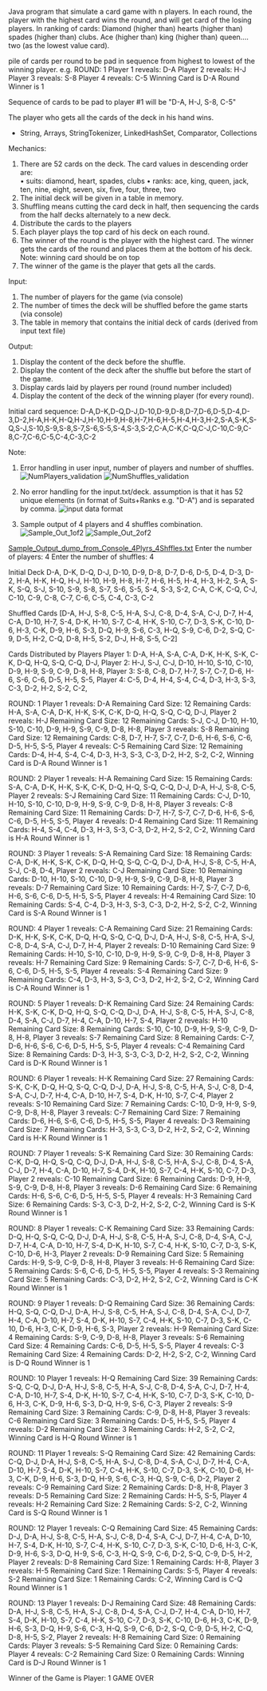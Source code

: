 Java program that simulate a card game with n players. 
In each round, the player with the highest card wins the round, and will get card of the losing players. 
In ranking of cards:
Diamond (higher than) hearts (higher than) spades (higher than) clubs.
Ace (higher than) king (higher than) queen.... two (as the lowest value card).

pile of cards per round to be pad in sequence from highest to lowest of the winning player.
e.g. ROUND: 1
Player 1 reveals: D-A 
Player 2 reveals: H-J
Player 3 reveals: S-8
Player 4 reveals: C-5
	Winning Card is D-A
	Round Winner is 1

 Sequence of cards to be pad to player #1 will be "D-A, H-J, S-8, C-5"
 
The player who gets all the cards of the deck in his hand wins. 

- String, Arrays, StringTokenizer, LinkedHashSet, Comparator, Collections

Mechanics:
1.	There are 52 cards on the deck. The card values in descending order are:  
•	suits: diamond, heart, spades, clubs
•	ranks: ace, king, queen, jack, ten, nine, eight, seven, six, five, four, three, two
2.	The initial deck will be given in a table in memory.
3.	Shuffling means cutting the card deck in half, then sequencing the cards from the half decks alternately to a new deck.  
4.	Distribute the cards to the players
5.	Each player plays the top card of his deck on each round.  
6.	The winner of the round is the player with the highest card. The winner gets the cards of the round and places them at the bottom of his deck. Note: winning card should be on top
7.	The winner of the game is the player that gets all the cards.  

Input: 
1.	The number of players for the game (via console)
2.	The number of times the deck will be shuffled before the game starts (via console)
3.	The table in memory that contains the initial deck of cards (derived from input text file)

Output:
1.	Display the content of the deck before the shuffle.
2.	Display the content of the deck after the shuffle but before the start of the game. 
3.	Display cards laid by players per round (round number included)
4.	Display the content of the deck of the winning player (for every round).

Initial card sequence: D-A,D-K,D-Q,D-J,D-10,D-9,D-8,D-7,D-6,D-5,D-4,D-3,D-2,H-A,H-K,H-Q,H-J,H-10,H-9,H-8,H-7,H-6,H-5,H-4,H-3,H-2,S-A,S-K,S-Q,S-J,S-10,S-9,S-8,S-7,S-6,S-5,S-4,S-3,S-2,C-A,C-K,C-Q,C-J,C-10,C-9,C-8,C-7,C-6,C-5,C-4,C-3,C-2

Note:
1. Error handling in user input, number of players and number of shuffles.
![NumPlayers_validation](https://github.com/user-attachments/assets/4739809f-fdcd-467f-a911-6f481210130e)
![NumShuffles_validation](https://github.com/user-attachments/assets/dd954ae2-f47b-4d29-872d-658f4d558210)

2. No error handling for the input.txt/deck. assumption is that it has 52 unique elements (in format of Suits+Ranks e.g. "D-A") and is separated by comma.
![input data format](https://github.com/user-attachments/assets/575045f3-369d-4c66-a16a-d1ccd9261c60)

3. Sample output of 4 players and 4 shuffles combination.
![Sample_Out_1of2](https://github.com/user-attachments/assets/3c7855f7-2c66-41d9-87e9-b0540d4d108d)
![Sample_Out_2of2](https://github.com/user-attachments/assets/7168bdee-b60e-4524-97d9-d873b12a6a8b)

[Sample_Output_dump_from_Console_4Plyrs_4Shffles.txt](https://github.com/user-attachments/files/18046114/Sample_Output_dump_from_Console_4Plyrs_4Shffles.txt)
Enter the number of players: 4
Enter the number of shuffles: 4

Initial Deck
D-A, D-K, D-Q, D-J, D-10, D-9, D-8, D-7, D-6, D-5, D-4, D-3, D-2, H-A, H-K, H-Q, H-J, H-10, H-9, H-8, H-7, H-6, H-5, H-4, H-3, H-2, S-A, S-K, S-Q, S-J, S-10, S-9, S-8, S-7, S-6, S-5, S-4, S-3, S-2, C-A, C-K, C-Q, C-J, C-10, C-9, C-8, C-7, C-6, C-5, C-4, C-3, C-2

Shuffled Cards
[D-A, H-J, S-8, C-5, H-A, S-J, C-8, D-4, S-A, C-J, D-7, H-4, C-A, D-10, H-7, S-4, D-K, H-10, S-7, C-4, H-K, S-10, C-7, D-3, S-K, C-10, D-6, H-3, C-K, D-9, H-6, S-3, D-Q, H-9, S-6, C-3, H-Q, S-9, C-6, D-2, S-Q, C-9, D-5, H-2, C-Q, D-8, H-5, S-2, D-J, H-8, S-5, C-2]

Cards Distributed by Players
Player 1: D-A, H-A, S-A, C-A, D-K, H-K, S-K, C-K, D-Q, H-Q, S-Q, C-Q, D-J, 
Player 2: H-J, S-J, C-J, D-10, H-10, S-10, C-10, D-9, H-9, S-9, C-9, D-8, H-8, 
Player 3: S-8, C-8, D-7, H-7, S-7, C-7, D-6, H-6, S-6, C-6, D-5, H-5, S-5, 
Player 4: C-5, D-4, H-4, S-4, C-4, D-3, H-3, S-3, C-3, D-2, H-2, S-2, C-2, 

ROUND: 1
Player 1 reveals: D-A Remaining Card Size: 12 Remaining Cards: H-A, S-A, C-A, D-K, H-K, S-K, C-K, D-Q, H-Q, S-Q, C-Q, D-J,
Player 2 reveals: H-J Remaining Card Size: 12 Remaining Cards: S-J, C-J, D-10, H-10, S-10, C-10, D-9, H-9, S-9, C-9, D-8, H-8,
Player 3 reveals: S-8 Remaining Card Size: 12 Remaining Cards: C-8, D-7, H-7, S-7, C-7, D-6, H-6, S-6, C-6, D-5, H-5, S-5,
Player 4 reveals: C-5 Remaining Card Size: 12 Remaining Cards: D-4, H-4, S-4, C-4, D-3, H-3, S-3, C-3, D-2, H-2, S-2, C-2,
	Winning Card is D-A
	Round Winner is 1

ROUND: 2
Player 1 reveals: H-A Remaining Card Size: 15 Remaining Cards: S-A, C-A, D-K, H-K, S-K, C-K, D-Q, H-Q, S-Q, C-Q, D-J, D-A, H-J, S-8, C-5,
Player 2 reveals: S-J Remaining Card Size: 11 Remaining Cards: C-J, D-10, H-10, S-10, C-10, D-9, H-9, S-9, C-9, D-8, H-8,
Player 3 reveals: C-8 Remaining Card Size: 11 Remaining Cards: D-7, H-7, S-7, C-7, D-6, H-6, S-6, C-6, D-5, H-5, S-5,
Player 4 reveals: D-4 Remaining Card Size: 11 Remaining Cards: H-4, S-4, C-4, D-3, H-3, S-3, C-3, D-2, H-2, S-2, C-2,
	Winning Card is H-A
	Round Winner is 1

ROUND: 3
Player 1 reveals: S-A Remaining Card Size: 18 Remaining Cards: C-A, D-K, H-K, S-K, C-K, D-Q, H-Q, S-Q, C-Q, D-J, D-A, H-J, S-8, C-5, H-A, S-J, C-8, D-4,
Player 2 reveals: C-J Remaining Card Size: 10 Remaining Cards: D-10, H-10, S-10, C-10, D-9, H-9, S-9, C-9, D-8, H-8,
Player 3 reveals: D-7 Remaining Card Size: 10 Remaining Cards: H-7, S-7, C-7, D-6, H-6, S-6, C-6, D-5, H-5, S-5,
Player 4 reveals: H-4 Remaining Card Size: 10 Remaining Cards: S-4, C-4, D-3, H-3, S-3, C-3, D-2, H-2, S-2, C-2,
	Winning Card is S-A
	Round Winner is 1

ROUND: 4
Player 1 reveals: C-A Remaining Card Size: 21 Remaining Cards: D-K, H-K, S-K, C-K, D-Q, H-Q, S-Q, C-Q, D-J, D-A, H-J, S-8, C-5, H-A, S-J, C-8, D-4, S-A, C-J, D-7, H-4,
Player 2 reveals: D-10 Remaining Card Size: 9 Remaining Cards: H-10, S-10, C-10, D-9, H-9, S-9, C-9, D-8, H-8,
Player 3 reveals: H-7 Remaining Card Size: 9 Remaining Cards: S-7, C-7, D-6, H-6, S-6, C-6, D-5, H-5, S-5,
Player 4 reveals: S-4 Remaining Card Size: 9 Remaining Cards: C-4, D-3, H-3, S-3, C-3, D-2, H-2, S-2, C-2,
	Winning Card is C-A
	Round Winner is 1

ROUND: 5
Player 1 reveals: D-K Remaining Card Size: 24 Remaining Cards: H-K, S-K, C-K, D-Q, H-Q, S-Q, C-Q, D-J, D-A, H-J, S-8, C-5, H-A, S-J, C-8, D-4, S-A, C-J, D-7, H-4, C-A, D-10, H-7, S-4,
Player 2 reveals: H-10 Remaining Card Size: 8 Remaining Cards: S-10, C-10, D-9, H-9, S-9, C-9, D-8, H-8,
Player 3 reveals: S-7 Remaining Card Size: 8 Remaining Cards: C-7, D-6, H-6, S-6, C-6, D-5, H-5, S-5,
Player 4 reveals: C-4 Remaining Card Size: 8 Remaining Cards: D-3, H-3, S-3, C-3, D-2, H-2, S-2, C-2,
	Winning Card is D-K
	Round Winner is 1

ROUND: 6
Player 1 reveals: H-K Remaining Card Size: 27 Remaining Cards: S-K, C-K, D-Q, H-Q, S-Q, C-Q, D-J, D-A, H-J, S-8, C-5, H-A, S-J, C-8, D-4, S-A, C-J, D-7, H-4, C-A, D-10, H-7, S-4, D-K, H-10, S-7, C-4,
Player 2 reveals: S-10 Remaining Card Size: 7 Remaining Cards: C-10, D-9, H-9, S-9, C-9, D-8, H-8,
Player 3 reveals: C-7 Remaining Card Size: 7 Remaining Cards: D-6, H-6, S-6, C-6, D-5, H-5, S-5,
Player 4 reveals: D-3 Remaining Card Size: 7 Remaining Cards: H-3, S-3, C-3, D-2, H-2, S-2, C-2,
	Winning Card is H-K
	Round Winner is 1

ROUND: 7
Player 1 reveals: S-K Remaining Card Size: 30 Remaining Cards: C-K, D-Q, H-Q, S-Q, C-Q, D-J, D-A, H-J, S-8, C-5, H-A, S-J, C-8, D-4, S-A, C-J, D-7, H-4, C-A, D-10, H-7, S-4, D-K, H-10, S-7, C-4, H-K, S-10, C-7, D-3,
Player 2 reveals: C-10 Remaining Card Size: 6 Remaining Cards: D-9, H-9, S-9, C-9, D-8, H-8,
Player 3 reveals: D-6 Remaining Card Size: 6 Remaining Cards: H-6, S-6, C-6, D-5, H-5, S-5,
Player 4 reveals: H-3 Remaining Card Size: 6 Remaining Cards: S-3, C-3, D-2, H-2, S-2, C-2,
	Winning Card is S-K
	Round Winner is 1

ROUND: 8
Player 1 reveals: C-K Remaining Card Size: 33 Remaining Cards: D-Q, H-Q, S-Q, C-Q, D-J, D-A, H-J, S-8, C-5, H-A, S-J, C-8, D-4, S-A, C-J, D-7, H-4, C-A, D-10, H-7, S-4, D-K, H-10, S-7, C-4, H-K, S-10, C-7, D-3, S-K, C-10, D-6, H-3,
Player 2 reveals: D-9 Remaining Card Size: 5 Remaining Cards: H-9, S-9, C-9, D-8, H-8,
Player 3 reveals: H-6 Remaining Card Size: 5 Remaining Cards: S-6, C-6, D-5, H-5, S-5,
Player 4 reveals: S-3 Remaining Card Size: 5 Remaining Cards: C-3, D-2, H-2, S-2, C-2,
	Winning Card is C-K
	Round Winner is 1

ROUND: 9
Player 1 reveals: D-Q Remaining Card Size: 36 Remaining Cards: H-Q, S-Q, C-Q, D-J, D-A, H-J, S-8, C-5, H-A, S-J, C-8, D-4, S-A, C-J, D-7, H-4, C-A, D-10, H-7, S-4, D-K, H-10, S-7, C-4, H-K, S-10, C-7, D-3, S-K, C-10, D-6, H-3, C-K, D-9, H-6, S-3,
Player 2 reveals: H-9 Remaining Card Size: 4 Remaining Cards: S-9, C-9, D-8, H-8,
Player 3 reveals: S-6 Remaining Card Size: 4 Remaining Cards: C-6, D-5, H-5, S-5,
Player 4 reveals: C-3 Remaining Card Size: 4 Remaining Cards: D-2, H-2, S-2, C-2,
	Winning Card is D-Q
	Round Winner is 1

ROUND: 10
Player 1 reveals: H-Q Remaining Card Size: 39 Remaining Cards: S-Q, C-Q, D-J, D-A, H-J, S-8, C-5, H-A, S-J, C-8, D-4, S-A, C-J, D-7, H-4, C-A, D-10, H-7, S-4, D-K, H-10, S-7, C-4, H-K, S-10, C-7, D-3, S-K, C-10, D-6, H-3, C-K, D-9, H-6, S-3, D-Q, H-9, S-6, C-3,
Player 2 reveals: S-9 Remaining Card Size: 3 Remaining Cards: C-9, D-8, H-8,
Player 3 reveals: C-6 Remaining Card Size: 3 Remaining Cards: D-5, H-5, S-5,
Player 4 reveals: D-2 Remaining Card Size: 3 Remaining Cards: H-2, S-2, C-2,
	Winning Card is H-Q
	Round Winner is 1

ROUND: 11
Player 1 reveals: S-Q Remaining Card Size: 42 Remaining Cards: C-Q, D-J, D-A, H-J, S-8, C-5, H-A, S-J, C-8, D-4, S-A, C-J, D-7, H-4, C-A, D-10, H-7, S-4, D-K, H-10, S-7, C-4, H-K, S-10, C-7, D-3, S-K, C-10, D-6, H-3, C-K, D-9, H-6, S-3, D-Q, H-9, S-6, C-3, H-Q, S-9, C-6, D-2,
Player 2 reveals: C-9 Remaining Card Size: 2 Remaining Cards: D-8, H-8,
Player 3 reveals: D-5 Remaining Card Size: 2 Remaining Cards: H-5, S-5,
Player 4 reveals: H-2 Remaining Card Size: 2 Remaining Cards: S-2, C-2,
	Winning Card is S-Q
	Round Winner is 1

ROUND: 12
Player 1 reveals: C-Q Remaining Card Size: 45 Remaining Cards: D-J, D-A, H-J, S-8, C-5, H-A, S-J, C-8, D-4, S-A, C-J, D-7, H-4, C-A, D-10, H-7, S-4, D-K, H-10, S-7, C-4, H-K, S-10, C-7, D-3, S-K, C-10, D-6, H-3, C-K, D-9, H-6, S-3, D-Q, H-9, S-6, C-3, H-Q, S-9, C-6, D-2, S-Q, C-9, D-5, H-2,
Player 2 reveals: D-8 Remaining Card Size: 1 Remaining Cards: H-8,
Player 3 reveals: H-5 Remaining Card Size: 1 Remaining Cards: S-5,
Player 4 reveals: S-2 Remaining Card Size: 1 Remaining Cards: C-2,
	Winning Card is C-Q
	Round Winner is 1

ROUND: 13
Player 1 reveals: D-J Remaining Card Size: 48 Remaining Cards: D-A, H-J, S-8, C-5, H-A, S-J, C-8, D-4, S-A, C-J, D-7, H-4, C-A, D-10, H-7, S-4, D-K, H-10, S-7, C-4, H-K, S-10, C-7, D-3, S-K, C-10, D-6, H-3, C-K, D-9, H-6, S-3, D-Q, H-9, S-6, C-3, H-Q, S-9, C-6, D-2, S-Q, C-9, D-5, H-2, C-Q, D-8, H-5, S-2,
Player 2 reveals: H-8 Remaining Card Size: 0 Remaining Cards: 
Player 3 reveals: S-5 Remaining Card Size: 0 Remaining Cards: 
Player 4 reveals: C-2 Remaining Card Size: 0 Remaining Cards: 
	Winning Card is D-J
	Round Winner is 1

Winner of the Game is Player: 1
GAME OVER


